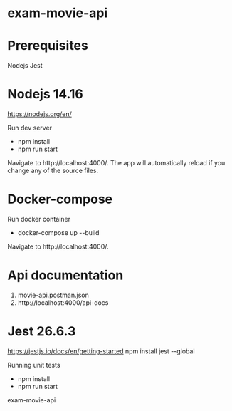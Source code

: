 # exam-movie-api

# Prerequisites
Nodejs
Jest

# Nodejs 14.16
https://nodejs.org/en/

Run dev server
- npm install
- npm run start

Navigate to http://localhost:4000/. The app will automatically reload if you change any of the source files.

# Docker-compose
Run docker container
- docker-compose up --build

Navigate to http://localhost:4000/.

# Api documentation
1. movie-api.postman.json
2. http://localhost:4000/api-docs

# Jest 26.6.3
https://jestjs.io/docs/en/getting-started
npm install jest --global

Running unit tests
- npm install
- npm run start



exam-movie-api

